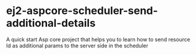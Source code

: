# ej2-aspcore-scheduler-send-additional-details
A quick start Asp core project that helps you to learn how to send resource Id as additional params to the server side in the scheduler
